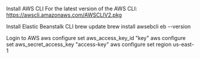 Install AWS CLI
For the latest version of the AWS CLI: https://awscli.amazonaws.com/AWSCLIV2.pkg

Install Elastic Beanstalk CLI
brew update
brew install awsebcli
eb --version

Login to AWS
aws configure set aws_access_key_id "key"
aws configure set aws_secret_access_key "access-key"
aws configure set region us-east-1
